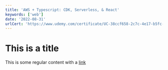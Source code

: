 ```yaml
---
title: 'AWS + Typescript: CDK, Serverless, & React'
keywords: ['web']
date: '2022-08-31'
urlCert: 'https://www.udemy.com/certificate/UC-38ccf658-2c7c-4e17-b5fc-ac5b899a64ef/'
---
```


# This is a title

This is some regular content with a [link](https://google.com)